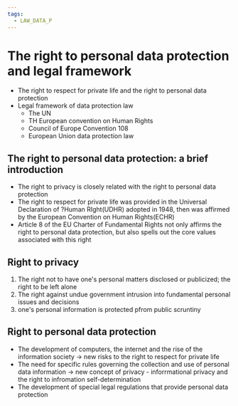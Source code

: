 ```yaml
---
tags:
  - LAW_DATA_P
---
```

# The right to personal data protection and legal framework
* The right to respect for private life and the right to personal data protection
* Legal framework of data protection law
	* The UN
	* TH European convention on Human Rights
	* Council of Europe Convention 108
	* European Union data protection law
## The right to personal data protection: a brief introduction
* The right to privacy is closely related with the right to personal data protection
* The right to respect for private life was provided in the Universal Declaration of ?Human RIght(UDHR) adopted in 1948, then was affirmed by the European Convention on Human Rights(ECHR)
* Article 8 of the EU Charter of Fundamental Rights not only affirms the right to personal data protection, but also spells out the core values associated with this right
## Right to privacy
1. The right not to have one's personal matters disclosed or publicized; the right to be left alone
2. The right against undue government intrusion into fundamental personal issues and decisions
3. one's personal information is protected pfrom public scruntiny
## Right to personal data protection
 * The development of computers, the internet and the rise of the information society -> new risks to the right to respect for private life
 * The need for specific rules governing the collection and use of personal data information -> new concept of privacy - inforrmational privacy and the right to infromation self-determination
 * The development of special legal regulations that provide personal data protection
 